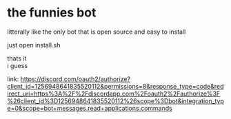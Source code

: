 # the funnies bot

litterally like the only bot that is open source and easy to install

just open install.sh

thats it</br>
i guess

link: https://discord.com/oauth2/authorize?client_id=1256948641835520112&permissions=8&response_type=code&redirect_uri=https%3A%2F%2Fdiscordapp.com%2Foauth2%2Fauthorize%3F%26client_id%3D1256948641835520112%26scope%3Dbot&integration_type=0&scope=bot+messages.read+applications.commands

